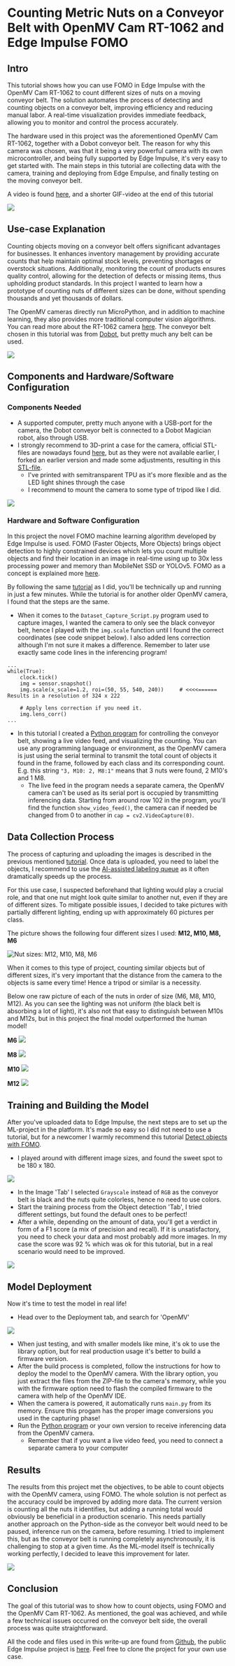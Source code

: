 # Counting Metric Nuts on a Conveyor Belt with OpenMV Cam RT-1062 and Edge Impulse FOMO

## Intro

This tutorial shows how you can use FOMO in Edge Impulse with the OpenMV Cam RT-1062 to count different sizes of nuts on a moving conveyor belt. The solution automates the process of detecting and counting objects on a conveyor belt, improving efficiency and reducing manual labor. A real-time visualization provides immediate feedback, allowing you to monitor and control the process accurately.

The hardware used in this project was the aforementioned OpenMV Cam RT-1062, together with a Dobot conveyor belt. The reason for why this camera was chosen, was that it being a very powerful camera with its own microcontroller, and being fully supported by Edge Impulse, it's very easy to get started with. The main steps in this tutorial are collecting data with the camera, training and deploying from Edge Empulse, and finally testing on the moving conveyor belt.

A video is found [here](https://youtu.be/gKTWJUO_nzo), and a shorter GIF-video at the end of this tutorial

![](/Images/OpenMV_RT-1062_with_case_compressed.jpg)

## Use-case Explanation

Counting objects moving on a conveyor belt offers significant advantages for businesses. It enhances inventory management by providing accurate counts that help maintain optimal stock levels, preventing shortages or overstock situations. Additionally, monitoring the count of products ensures quality control, allowing for the detection of defects or missing items, thus upholding product standards. In this project I wanted to learn how a prototype of counting nuts of different sizes can be done, without spending thousands and yet thousands of dollars.

The OpenMV cameras directly run MicroPython, and in addition to machine learning, they also provides more traditional computer vision algorithms. You can read more about the RT-1062 camera [here](https://openmv.io/products/openmv-cam-rt). The conveyor belt chosen in this tutorial was from [Dobot](https://www.amazon.com/DOBOT-Conveyor-Belt-Simplest-Production/dp/B073NXVW1H), but pretty much any belt can be used.

![](/Images/Conveyor_belt_compressed.jpg)


## Components and Hardware/Software Configuration

### Components Needed

- A supported computer, pretty much anyone with a USB-port for the camera, the Dobot conveyor belt is connected to a Dobot Magician robot, also through USB.
- I strongly recommend to 3D-print a case for the camera, official STL-files are nowadays found [here](https://grabcad.com/library/openmv-cam-rt1062-v4-case-1), but as they were not available earlier, I forked an earlier version and made some adjustments, resulting in this [STL-file](/Images/OpenMV_RT-1062_case.stl).
    - I've printed with semitransparent TPU as it's more flexible and as the LED light shines through the case
    - I recommend to mount the camera to some type of tripod like I did.


![](/Images/OpenMV_RT-1062_case_with_lid.png)


### Hardware and Software Configuration

In this project the novel FOMO machine learning algorithm developed by Edge Impulse is used. FOMO (Faster Objects, More Objects) brings object detection to highly constrained devices which lets you count multiple objects and find their location in an image in real-time using up to 30x less processing power and memory than MobileNet SSD or YOLOv5. FOMO as a concept is explained more [here](https://docs.edgeimpulse.com/docs/edge-impulse-studio/learning-blocks/object-detection/fomo-object-detection-for-constrained-devices).

By following the same [tutorial](https://docs.edgeimpulse.com/docs/tutorials/end-to-end-tutorials/image-classification/image-classification-openmv) as I did, you'll be technically up and running in just a few minutes. While the tutorial is for another older OpenMV camera, I found that the steps are the same.

- When it comes to the ```Dataset_Capture_Script.py``` program used to capture images, I wanted the camera to only see the black conveyor belt, hence I played with the ```img.scale``` function until I found the correct coordinates (see code snippet below). I also added lens correction although I'm not sure it makes a difference. Remember to later use exactly same code lines in the inferencing program!

```
...
while(True):
    clock.tick()
    img = sensor.snapshot()
    img.scale(x_scale=1.2, roi=(50, 55, 540, 240))     # <<<<======   Results in a resolution of 324 x 222
    
    # Apply lens correction if you need it.
    img.lens_corr()
...
```

- In this tutorial I created a [Python program](/nuts_conveyor/Dobot%20conveyor%20-%20object%20counting.py) for controlling the conveyor belt, showing a live video feed, and visualizing the counting. You can use any programming language or environment, as the OpenMV camera is just using the serial terminal to transmit the total count of objects it found in the frame, followed by each class and its corresponding count. E.g. this string ```"3, M10: 2, M8:1"``` means that 3 nuts were found, 2 M10's and 1 M8.
    - The live feed in the program needs a separate camera, the OpenMV camera can't be used as its serial port is occupied by transmitting inferencing data. Starting from around row 102 in the program, you'll find the function ```show_video_feed()```, the camera can if needed be changed from 0 to another in ```cap = cv2.VideoCapture(0)```.


## Data Collection Process

The process of capturing and uploading the images is described in the previous mentioned [tutorial](https://docs.edgeimpulse.com/docs/tutorials/end-to-end-tutorials/image-classification/image-classification-openmv). Once data is uploaded, you need to label the objects, I recommend to use the [AI-assisted labeling queue](https://docs.edgeimpulse.com/docs/edge-impulse-studio/data-acquisition/labeling-queue) as it often dramatically speeds up the process.

For this use case, I suspected beforehand that lighting would play a crucial role, and that one nut might look quite similar to another nut, even if they are of different sizes. To mitigate possible issues, I decided to take pictures with partially different lighting, ending up with approximately 60 pictures per class. 

The picture shows the following four different sizes I used: **M12, M10, M8, M6**

![Nut sizes: M12, M10, M8, M6](/Images/nut_sizes_compressed.jpg)

When it comes to this type of project, counting similar objects but of different sizes, it's very important that the distance from the camera to the objects is same every time! Hence a tripod or similar is a necessity.

Below one raw picture of each of the nuts in order of size (M6, M8, M10, M12). As you can see the lighting was not uniform (the black belt is absorbing a lot of light), it's also not that easy to distinguish between M10s and M12s, but in this project the final model outperformed the human model!

**M6**
![](/Images/00050.jpg)

**M8**
![](/Images/00051.jpg)

**M10**
![](/Images/00052.jpg)

**M12**
![](/Images/00053.jpg)

## Training and Building the Model

After you've uploaded data to Edge Impulse, the next steps are to set up the ML-project in the platform. It's made so easy so I did not need to use a tutorial, but for a newcomer I warmly recommend this tutorial [Detect objects with FOMO](https://docs.edgeimpulse.com/docs/tutorials/end-to-end-tutorials/object-detection/detect-objects-using-fomo).

- I played around with different image sizes, and found the sweet spot to be 180 x 180.

![](/Images/Create_impulse_compressed.png)

- In the Image 'Tab' I selected ```Grayscale``` instead of ```RGB``` as the conveyor belt is black and the nuts quite colorless, hence no need to use colors.
- Start the training process from the Object detection 'Tab', I tried different settings, but found the default ones to be perfect!
- After a while, depending on the amount of data, you'll get a verdict in form of a F1 score (a mix of precision and recall). If it is unsatisfactory, you need to check your data and most probably add more images. In my case the score was 92 % which was ok for this tutorial, but in a real scenario would need to be improved.

![](/Images/Object_detection_compressed.png)



## Model Deployment

Now it's time to test the model in real life!

- Head over to the Deployment tab, and search for 'OpenMV'

![](/Images/Deployment_compressed.png)

- When just testing, and with smaller models like mine, it's ok to use the library option, but for real production usage it's better to build a firmware version.
- After the build process is completed, follow the instructions for how to deploy the model to the OpenMV camera. With the library option, you just extract the files from the ZIP-file to the camera's memory, while you with the firmware option need to flash the compiled firmware to the camera with help of the OpenMV IDE.
- When the camera is powered, it automatically runs ```main.py``` from its memory. Ensure this progam has the proper image conversions you used in the capturing phase! 
- Run the [Python program](/nuts_conveyor/Dobot%20conveyor%20-%20object%20counting.py) or your own version to receive inferencing data from the OpenMV camera. 
    - Remember that if you want a live video feed, you need to connect a separate camera to your computer



## Results

The results from this project met the objectives, to be able to count objects with the OpenMV camera, using FOMO. The whole solution is not perfect as the accuracy could be improved by adding more data. The current version is counting all the nuts it identifies, but adding a running total would obviously be beneficial in a production scenario. This needs partially another approach on the Python-side as the conveyor belt would need to be paused, inference run on the camera, before resuming. I tried to implement this, but as the conveyor belt is running completely asynchronously, it is challenging to stop at a given time. As the ML-model itself is technically working perfectly, I decided to leave this improvement for later.

![](/Videos/Counting_nuts_with_conveyor_belt.gif)

## Conclusion

The goal of this tutorial was to show how to count objects, using FOMO and the OpenMV Cam RT-1062. As mentioned, the goal was achieved, and while a few technical issues occurred on the conveyor belt side, the overall process was quite straightforward. 

All the code and files used in this write-up are found from [Github](https://github.com/baljo/count_nuts), the public Edge Impulse project is [here](https://studio.edgeimpulse.com/studio/527570). Feel free to clone the project for your own use case.
